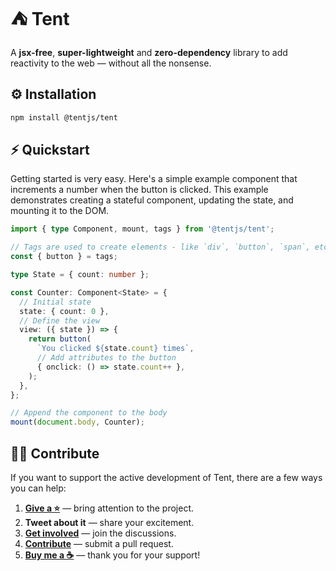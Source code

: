 # ⛺ Tent

A **jsx-free**, **super-lightweight** and **zero-dependency** library to add reactivity to the web &mdash; without all the nonsense.

## ⚙️ Installation

```bash
npm install @tentjs/tent
```

## ⚡ Quickstart

Getting started is very easy. Here's a simple example component that increments a number when the button is clicked. This example demonstrates creating a stateful component, updating the state, and mounting it to the DOM.

```typescript
import { type Component, mount, tags } from '@tentjs/tent';

// Tags are used to create elements - like `div`, `button`, `span`, etc.
const { button } = tags;

type State = { count: number };

const Counter: Component<State> = {
  // Initial state
  state: { count: 0 },
  // Define the view
  view: ({ state }) => {
    return button(
      `You clicked ${state.count} times`,
      // Add attributes to the button
      { onclick: () => state.count++ },
    );
  },
};

// Append the component to the body
mount(document.body, Counter);
```

## 👍🏻 Contribute

If you want to support the active development of Tent, there are a few ways you can help:

1. [**Give a ⭐**](https://github.com/tentjs/tent/stargazers) &mdash; bring attention to the project.
2. **Tweet about it** &mdash; share your excitement.
3. [**Get involved**](https://github.com/tentjs/tent/discussions) &mdash; join the discussions.
4. [**Contribute**](https://github.com/tentjs/tent/pulls) &mdash; submit a pull request.
5. [**Buy me a ☕**](https://www.buymeacoffee.com/sebkolind) &mdash; thank you for your support!
